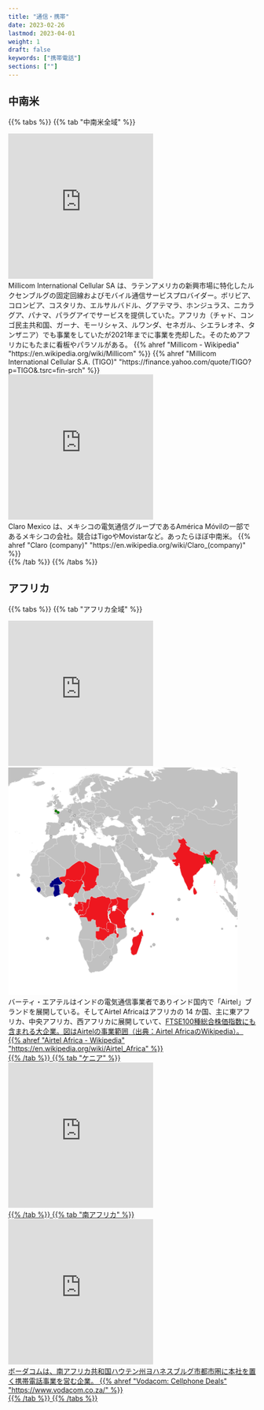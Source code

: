 ```yaml
---
title: "通信・携帯"
date: 2023-02-26
lastmod: 2023-04-01
weight: 1
draft: false
keywords: ["携帯電話"]
sections: [""]
---
```


## 中南米

{{% tabs  %}}
{{% tab "中南米全域" %}}
<div class="googlemap-if">
<iframe src="https://www.google.com/maps/embed?pb=!4v1677462071366!6m8!1m7!1swYFQBrslJ2cfJpxVOtFAEg!2m2!1d6.692917797069954!2d-1.622077409676407!3f276.7722025364622!4f-13.784673934113556!5f2.9858464428048155" width="295" height="295" style="border:0;" allowfullscreen="" loading="lazy" referrerpolicy="no-referrer-when-downgrade"></iframe>

<div class="description">
Millicom International Cellular SA は、ラテンアメリカの新興市場に特化したルクセンブルグの固定回線およびモバイル通信サービスプロバイダー。ボリビア、コロンビア、コスタリカ、エルサルバドル、グアテマラ、ホンジュラス、ニカラグア、パナマ、パラグアイでサービスを提供していた。アフリカ（チャド、コンゴ民主共和国、ガーナ、モーリシャス、ルワンダ、セネガル、シエラレオネ、タンザニア）でも事業をしていたが2021年までに事業を売却した。そのためアフリカにもたまに看板やパラソルがある。
{{% ahref "Millicom - Wikipedia" "https://en.wikipedia.org/wiki/Millicom" %}}
{{% ahref "Millicom International Cellular S.A. (TIGO)" "https://finance.yahoo.com/quote/TIGO?p=TIGO&.tsrc=fin-srch" %}}
</div>
</div>

<div class="googlemap-if">
<iframe src="https://www.google.com/maps/embed?pb=!4v1678078151774!6m8!1m7!1sYBew9eXerxoal_r413JvdA!2m2!1d15.06418303328416!2d-91.8355842761859!3f59.97156991120351!4f-7.4276234480849155!5f3.265693632054433" width="295" height="295" style="border:0;" allowfullscreen="" loading="lazy" referrerpolicy="no-referrer-when-downgrade"></iframe>
<div class="description">
Claro Mexico は、メキシコの電気通信グループであるAmérica Móvilの一部であるメキシコの会社。競合はTigoやMovistarなど。あったらほぼ中南米。
 {{% ahref "Claro (company)" "https://en.wikipedia.org/wiki/Claro_(company)" %}}
</div>
</div>
{{% /tab %}}
{{% /tabs %}}

## アフリカ

{{% tabs  %}}
{{% tab "アフリカ全域" %}}
<div class="googlemap-if">
<iframe src="https://www.google.com/maps/embed?pb=!4v1677913325386!6m8!1m7!1s566c9QI7aQZGUE-Yu8fUtQ!2m2!1d6.514146885971278!2d3.35676863552664!3f183.8477371905649!4f-0.23733045349406723!5f3.1491133933760214" width="295" height="295" style="border:0;" allowfullscreen="" loading="lazy" referrerpolicy="no-referrer-when-downgrade"></iframe>

<div class="description">
<img src="2023-03-04-16-07-08.png">
</div>
<div class="description-wide">
バーティ・エアテルはインドの電気通信事業者でありインド国内で「Airtel」ブランドを展開している。そしてAirtel Africaはアフリカの 14 か国、主に東アフリカ、中央アフリカ、西アフリカに展開していて、<a href="https://ja.wikipedia.org/wiki/FTSE100%E7%A8%AE%E7%B7%8F%E5%90%88%E6%A0%AA%E4%BE%A1%E6%8C%87%E6%95%B0">FTSE100種総合株価指数</1>にも含まれる大企業。図はAirtelの事業範囲（出典：Airtel AfricaのWikipedia）。
{{% ahref "Airtel Africa - Wikipedia" "https://en.wikipedia.org/wiki/Airtel_Africa" %}}
</div>
</div>
{{% /tab %}}
{{% tab "ケニア" %}}
<div class="googlemap-if">
<iframe src="https://www.google.com/maps/embed?pb=!4v1681156601869!6m8!1m7!1sFzzhfKKYdTuKuHRt91tTDw!2m2!1d-1.286406038743243!2d36.8280811193266!3f329.15201408064127!4f9.7236776257745!5f3.325193203789971" width="295" height="295" style="border:0;" allowfullscreen="" loading="lazy" referrerpolicy="no-referrer-when-downgrade"></iframe>
</div>
{{% /tab %}}
{{% tab "南アフリカ" %}}
<div class="googlemap-if">
<iframe src="https://www.google.com/maps/embed?pb=!4v1677591495376!6m8!1m7!1sjRV2oBfBYNpnnkSNo-S7tg!2m2!1d-26.18934668940727!2d28.05771631823907!3f203.70561633241783!4f50.894807020271145!5f3.1716416634382556" width="295" height="295" style="border:0;" allowfullscreen="" loading="lazy" referrerpolicy="no-referrer-when-downgrade"></iframe>

<div class="description">
ボーダコムは、南アフリカ共和国ハウテン州ヨハネスブルグ市都市圏に本社を置く携帯電話事業を営む企業。
{{% ahref "Vodacom: Cellphone Deals" "https://www.vodacom.co.za/" %}}
</div>
</div>
{{% /tab %}}
{{% /tabs %}}
